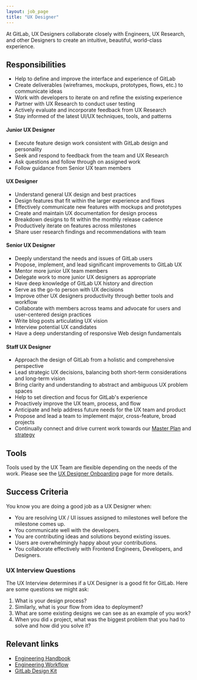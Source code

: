 ```yaml
---
layout: job_page
title: "UX Designer"
---
```


At GitLab, UX Designers collaborate closely with Engineers, UX Research, and other Designers to create an intuitive, beautiful, world-class experience. 

## Responsibilities

* Help to define and improve the interface and experience of GitLab
* Create deliverables (wireframes, mockups, prototypes, flows, etc.) to communicate ideas
* Work with developers to iterate on and refine the existing experience
* Partner with UX Research to conduct user testing
* Actively evaluate and incorporate feedback from UX Research
* Stay informed of the latest UI/UX techniques, tools, and patterns

#### Junior UX Designer

* Execute feature design work consistent with GitLab design and personality
* Seek and respond to feedback from the team and UX Research
* Ask questions and follow through on assigned work
* Follow guidance from Senior UX team members

#### UX Designer

* Understand general UX design and best practices
* Design features that fit within the larger experience and flows
* Effectively communicate new features with mockups and prototypes
* Create and maintain UX documentation for design process
* Breakdown designs to fit within the monthly release cadence
* Productively iterate on features across milestones
* Share user research findings and recommendations with team

#### Senior UX Designer

* Deeply understand the needs and issues of GitLab users
* Propose, implement, and lead significant improvements to GitLab UX
* Mentor more junior UX team members
* Delegate work to more junior UX designers as appropriate
* Have deep knowledge of GitLab UX history and direction
* Serve as the go-to person with UX decisions
* Improve other UX designers productivity through better tools and workflow
* Collaborate with members across teams and advocate for users and user-centered
  design practices
* Write blog posts articulating UX vision
* Interview potential UX candidates
* Have a deep understanding of responsive Web design fundamentals

#### Staff UX Designer

* Approach the design of GitLab from a holistic and comprehensive perspective
* Lead strategic UX decisions, balancing both short-term considerations and long-term vision
* Bring clarity and understanding to abstract and ambiguous UX problem spaces
* Help to set direction and focus for GitLab's experience
* Proactively improve the UX team, process, and flow 
* Anticipate and help address future needs for the UX team and product
* Propose and lead a team to implement major, cross-feature, broad projects
* Continually connect and drive current work towards our [Master Plan](https://about.gitlab.com/2016/09/13/gitlab-master-plan/) and [strategy](https://about.gitlab.com/strategy/)
 
## Tools

Tools used by the UX Team are flexible depending on the needs of the work. Please see the [UX Designer Onboarding](https://about.gitlab.com/handbook/uxdesigner-onboarding/) page for more details.

## Success Criteria

You know you are doing a good job as a UX Designer when:

* You are resolving UX / UI issues assigned to milestones well before the milestone comes up.
* You communicate well with the developers.
* You are contributing ideas and solutions beyond existing issues.
* Users are overwhelmingly happy about your contributions.
* You collaborate effectively with Frontend Engineers, Developers, and Designers.

### UX Interview Questions <a name="ux-interview-questions"></a>

The UX Interview determines if a UX Designer is a good fit for GitLab. Here are some questions we might ask:

1. What is your design process?
1. Similarly, what is your flow from idea to deployment?
1. What are some existing designs we can see as an example of you work?
1. When you did `x` project, what was the biggest problem that you had to solve and how did you solve it?

## Relevant links

- [Engineering Handbook](/handbook/engineering)
- [Engineering Workflow](/handbook/engineering/workflow)
- [GitLab Design Kit](https://gitlab.com/gitlab-org/gitlab-design)